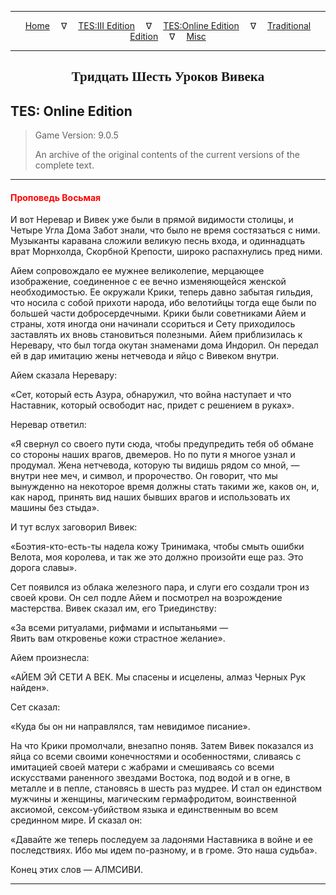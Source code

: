 
---

<!-- Jekyll Page Links -->

<center>
<a href="../../../../index.html">Home</a>
&emsp;&nabla;&emsp;
<a href="../../../index-tes3.html">TES:III Edition</a>
&emsp;&nabla;&emsp;
<a href="../../../index-teso.html">TES:Online Edition</a>
&emsp;&nabla;&emsp;
<a href="../../../index-traditional.html">Traditional Edition</a>
&emsp;&nabla;&emsp;
<a href="../../../index-misc.html">Misc</a>
</center>

<!-- Markdown Body Below: -->

---

<center>
<h2><span style="font-family:Georgia">Тридцать Шесть Уроков Вивека</span></h2>
</center>

## TES: Online Edition

> Game Version: 9.0.5
>
> An archive of the original contents of the current versions of the complete text.

---

#### <span style="color:red">Проповедь Восьмая</span>

И вот Неревар и Вивек уже были в прямой видимости столицы, и Четыре Угла Дома Забот знали, что было не время состязаться с ними. Музыканты каравана сложили великую песнь входа, и одиннадцать врат Морнхолда, Скорбной Крепости, широко распахнулись пред ними.

Айем сопровождало ее мужнее великолепие, мерцающее изображение, соединенное с ее вечно изменяющейся женской необходимостью. Ее окружали Крики, теперь давно забытая гильдия, что носила с собой прихоти народа, ибо велотийцы тогда еще были по большей части добросердечными. Крики были советниками Айем и страны, хотя иногда они начинали ссориться и Сету приходилось заставлять их вновь становиться полезными. Айем приблизилась к Неревару, что был тогда окутан знаменами дома Индорил. Он передал ей в дар имитацию жены нетчевода и яйцо с Вивеком внутри.

Айем сказала Неревару:

«Сет, который есть Азура, обнаружил, что война наступает и что Наставник, который освободит нас, придет с решением в руках».

Неревар ответил:

«Я свернул со своего пути сюда, чтобы предупредить тебя об обмане со стороны наших врагов, двемеров. Но по пути я многое узнал и продумал. Жена нетчевода, которую ты видишь рядом со мной, — внутри нее меч, и символ, и пророчество. Он говорит, что мы вынужденно на некоторое время должны стать такими же, каков он, и, как народ, принять вид наших бывших врагов и использовать их машины без стыда».

И тут вслух заговорил Вивек:

«Боэтия-кто-есть-ты надела кожу Тринимака, чтобы смыть ошибки Велота, моя королева, и так же это должно произойти еще раз. Это дорога славы».

Сет появился из облака железного пара, и слуги его создали трон из своей крови. Он сел подле Айем и посмотрел на возрождение мастерства. Вивек сказал им, его Триединству:

«За всеми ритуалами, рифмами и испытаньями —\
Явить вам откровенье кожи страстное желание».

Айем произнесла:

«АЙЕМ ЭЙ СЕТИ А ВЕК. Мы спасены и исцелены, алмаз Черных Рук найден».

Сет сказал:

«Куда бы он ни направлялся, там невидимое писание».

На что Крики промолчали, внезапно поняв. Затем Вивек показался из яйца со всеми своими конечностями и особенностями, сливаясь с имитацией своей матери с жабрами и смешиваясь со всеми искусствами раненного звездами Востока, под водой и в огне, в металле и в пепле, становясь в шесть раз мудрее. И стал он единством мужчины и женщины, магическим гермафродитом, воинственной аксиомой, сексом-убийством языка и единственным во всем срединном мире. И сказал он:

«Давайте же теперь последуем за ладонями Наставника в войне и ее последствиях. Ибо мы идем по-разному, и в громе. Это наша судьба».

Конец этих слов — АЛМСИВИ.

---
